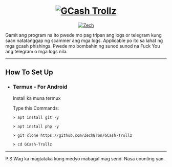 <div align="center">

# [![GCash Trollz](https://img.shields.io/badge/GCash-Trollz-blue?style=for-the-badge&logo=github)](https://github.com/ZechBron/GCash-Trollz)
  
 [![Zech](https://img.shields.io/badge/Created%20By-Zech%20Bron-blue?style=flat-square)](https://github.com/ZechBron)

</div>

Gamit ang program na ito pwede mo pag tripan ang logs or telegram kung saan natatanggap ng scammer ang mga logs. 
Applicable po ito sa lahat ng mga gcash phishings. Pwede mo bombahin ng sunod sunod na Fuck You ang telegram o mga logs nila.

---

## How To Set Up

+ ### Termux - For Android

   Install ka muna termux

   Type this Commands:
      
      > apt install git -y

      > apt install php -y

      > git clone https://github.com/ZechBron/GCash-Trollz

      > cd GCash-Trollz

---

P.S Wag ka magtataka kung medyo mabagal mag send. Nasa counting yan. 

